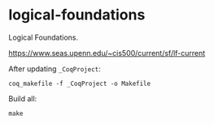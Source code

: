 # logical-foundations

Logical Foundations.

https://www.seas.upenn.edu/~cis500/current/sf/lf-current

After updating `_CoqProject`:

```
coq_makefile -f _CoqProject -o Makefile
```

Build all:

```
make
```
